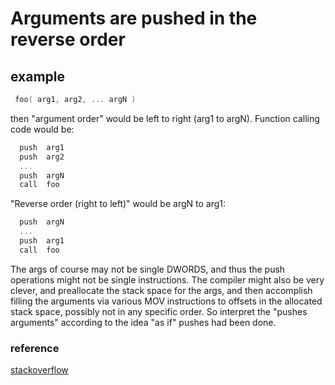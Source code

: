 # Arguments are pushed in the reverse order

## example

```c
 foo( arg1, arg2, ... argN )
 ```

then "argument order" would be left to right (arg1 to argN). Function calling code would be:

```c
  push  arg1
  push  arg2
  ...
  push  argN
  call  foo
```

"Reverse order (right to left)" would be argN to arg1:  

```c
  push  argN
  ...
  push  arg1
  call  foo
```

The args of course may not be single DWORDS, and thus the push operations might not be single instructions. The compiler might also be very clever, and preallocate the stack space for the args, and then accomplish filling the arguments via various MOV instructions to offsets in the allocated stack space, possibly not in any specific order. So interpret the "pushes arguments" according to the idea "as if" pushes had been done.  

### reference 

[stackoverflow](https://stackoverflow.com/questions/27979376/what-does-it-mean-when-they-say-arguments-are-pushed-in-the-reverse-order)  

